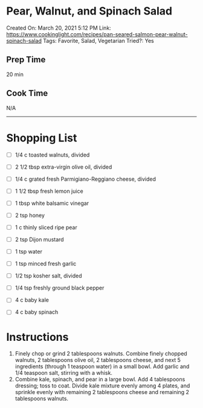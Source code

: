 # Pear, Walnut, and Spinach Salad

Created On: March 20, 2021 5:12 PM
Link: https://www.cookinglight.com/recipes/pan-seared-salmon-pear-walnut-spinach-salad
Tags: Favorite, Salad, Vegetarian
Tried?: Yes

## Prep Time

20 min

## Cook Time

N/A

---

# Shopping List

- [ ]  1/4 c toasted walnuts, divided
- [ ]  2 1/2 tbsp extra-virgin olive oil, divided
- [ ]  1/4 c grated fresh Parmigiano-Reggiano cheese, divided
- [ ]  1 1/2 tbsp fresh lemon juice
- [ ]  1 tbsp white balsamic vinegar
- [ ]  2 tsp honey
- [ ]  1 c thinly sliced ripe pear

- [ ]  2 tsp Dijon mustard
- [ ]  1 tsp water
- [ ]  1 tsp minced fresh garlic
- [ ]  1/2 tsp kosher salt, divided
- [ ]  1/4 tsp freshly ground black pepper
- [ ]  4 c baby kale
- [ ]  4 c baby spinach

# Instructions

1. Finely chop or grind 2 tablespoons walnuts. Combine finely chopped walnuts, 2 tablespoons olive oil, 2 tablespoons cheese, and next 5 ingredients (through 1 teaspoon water) in a small bowl. Add garlic and 1/4 teaspoon salt, stirring with a whisk.
2. Combine kale, spinach, and pear in a large bowl. Add 4 tablespoons dressing; toss to coat. Divide kale mixture evenly among 4 plates, and sprinkle evenly with remaining 2 tablespoons cheese and remaining 2 tablespoons walnuts.